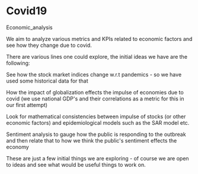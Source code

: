# Covid19
Economic_analysis 

We aim to analyze various metrics and KPIs related to economic factors and see how they change due to covid.

There are various lines one could explore, the initial ideas we have are the following:

See how the stock market indices change w.r.t pandemics - so we have used some historical data for that

How the impact of globalization effects the impulse of economies due to covid (we use national GDP's and their correlations as a metric for this in our first attempt)

Look for mathematical consistencies between impulse of stocks (or other economic factors) and epidemiological models such as the SAR model etc.

Sentiment analysis to gauge how the public is responding to the outbreak and then relate that to how we think the public's sentiment effects the economy

These are just a few initial things we are exploring - of course we are open to ideas and see what would be useful things to work on.
